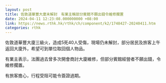 ```yaml
---
layout: post
title: 佐敦道華豐大廈未解封　有業主稱部分賓館不願出錢令維修擱置
date: 2024-04-11 12:23:08.000000000 +08:00
link: https://news.rthk.hk/rthk/ch/component/k2/1748427-20240411.htm
categories: rthk
---
```


佐敦道華豐大廈三級火，造成5死40人受傷，現場仍未解封，部分居民及旅客上午返回大廈外，希望可到單位取回個人物品。

有業主表示，法團過去曾多次開會商討大廈維修，但部分賓館經營者不願出錢，令維修擱置。

有旅客擔心，行程受阻可能令簽證過期。
